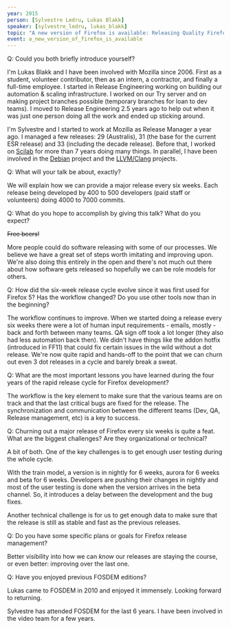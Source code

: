 ```yaml
---
year: 2015
person: [Sylvestre Ledru, Lukas Blakk] 
speaker: [sylvestre_ledru, lukas_blakk]
topic: "A new version of Firefox is available: Releasing Quality Firefox Products"
event: a_new_version_of_firefox_is_available 
---
```


Q: Could you both briefly introduce yourself? 

I'm Lukas Blakk and I have been involved with Mozilla since 2006.  First as a student, volunteer contributor, then as an intern, a contractor, and finally a full-time employee. I started in Release Engineering working on building our automation & scaling infrastructure. I worked on our Try server and on making project branches possible (temporary branches for loan to dev teams).  I moved to Release Engineering 2.5 years ago to help out when it was just one person doing all the work and ended up sticking around.

I'm Sylvestre and I started to work at Mozilla as Release Manager a year ago. I managed a few releases: 29 (Australis), 31 (the base for the current ESR release) and 33 (including the decade release). Before that, I worked on [Scilab](http://www.scilab.org/) for more than 7 years doing many things. In parallel, I have been involved in the [Debian](http://www.debian.org/) project and the [LLVM/Clang](http://clang.llvm.org/) projects.
 
Q: What will your talk be about, exactly?

We will explain how we can provide a major release every six weeks. Each release being developed by 400 to 500 developers (paid staff or volunteers) doing 4000 to 7000 commits.
 
Q: What do you hope to accomplish by giving this talk? What do you  expect? 

<s>Free beers!</s>

More people could do software releasing with some of our processes. We believe we have a great set of steps worth imitating and improving upon. We're also doing this entirely in the open and there's not much out there about how software gets released so hopefully we can be role models for others.
 
Q: How did the six-week release cycle evolve since it was first used for Firefox 5? Has the workflow changed? Do you use other tools now than in the beginning?

The workflow continues to improve.  When we started doing a release every six weeks there were a lot of human input requirements - emails, mostly - back and forth between many teams.  QA sign off took a lot longer (they also had less automation back then).  We didn't have things like the addon hotfix (introduced in FF11) that could fix certain issues in the wild without a dot release.  We're now quite rapid and hands-off to the point that we can churn out even 3 dot releases in a cycle and barely break a sweat.
 
Q: What are the most important lessons you have learned during the four years of the rapid release cycle for Firefox development?

The workflow is the key element to make sure that the various teams are on track and that the last critical bugs are fixed for the release. The synchronization and communication between the different teams (Dev, QA, Release management, etc) is a key to success. 
 
Q: Churning out a major release of Firefox every six weeks is quite a feat. What are the biggest challenges? Are they organizational or technical?

A bit of both. One of the key challenges is to get enough user testing during the whole cycle.

With the train model, a version is in nightly for 6 weeks, aurora for 6 weeks and beta for 6 weeks. Developers are pushing their changes in nightly and most of the user testing is done when the version arrives in the beta channel. So, it introduces a delay between the development and the bug fixes.

Another technical challenge is for us to get enough data to make sure that the release is still as stable and fast as the previous releases.

Q: Do you have some specific plans or goals for Firefox release  management?

Better visibility into how we can *know* our releases are staying the course, or even better: improving over the last one.
 
Q: Have you enjoyed previous FOSDEM editions? 
 
Lukas came to FOSDEM in 2010 and enjoyed it immensely.  Looking forward to returning.

Sylvestre has attended FOSDEM for the last 6 years. I have been involved in the video team for a few years.


